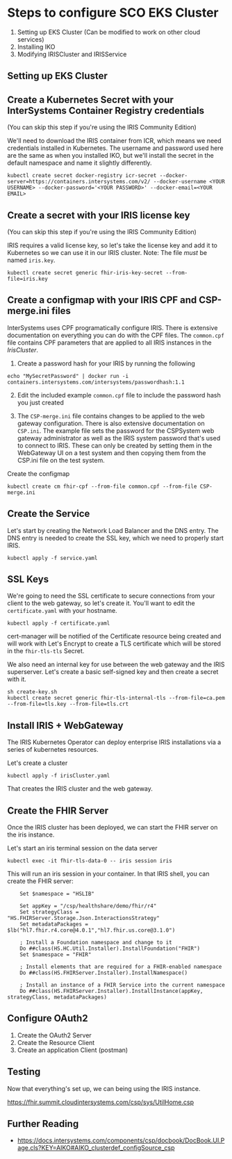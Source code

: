 # Steps to configure SCO EKS Cluster

1. Setting up EKS Cluster (Can be modified to work on other cloud services)
2. Installing IKO
3. Modifying IRISCluster and IRISService 

## Setting up EKS Cluster


## Create a Kubernetes Secret with your InterSystems Container Registry credentials

(You can skip this step if you're using the IRIS Community Edition)

We'll need to download the IRIS container from ICR, which means we need credentials installed in Kubernetes.  The username and password used here are the same as when you installed IKO, but we'll install the secret in the default namespace and name it slightly differently.

```
kubectl create secret docker-registry icr-secret --docker-server=https://containers.intersystems.com/v2/ --docker-username <YOUR USERNAME> --docker-password='<YOUR PASSWORD>' --docker-email=<YOUR EMAIL>
```

## Create a secret with your IRIS license key

(You can skip this step if you're using the IRIS Community Edition)

IRIS requires a valid license key, so let's take the license key and add it to Kubernetes so we can use it in our IRIS cluster.  Note:  The file *must* be named `iris.key`.

```
kubectl create secret generic fhir-iris-key-secret --from-file=iris.key
```

## Create a configmap with your IRIS CPF and CSP-merge.ini files

InterSystems uses CPF programatically configure IRIS.  There is extensive documentation on everything you can do with the CPF files.  The `common.cpf` file contains CPF parameters that are applied to all IRIS instances in the _IrisCluster_.  

1. Create a password hash for your IRIS by running the following
```
echo "MySecretPassword" | docker run -i containers.intersystems.com/intersystems/passwordhash:1.1
```

2. Edit the included example `common.cpf` file to include the password hash you just created

3. The `CSP-merge.ini` file contains changes to be applied to the web gateway configuration.  There is also extensive documentation on `CSP.ini`.  The example file sets the password for the CSPSystem web gateway administrator as well as the IRIS system password that's used to connect to IRIS.  These can only be created by setting them in the WebGateway UI on a test system and then copying them from the CSP.ini file on the test system.

Create the configmap
```
kubectl create cm fhir-cpf --from-file common.cpf --from-file CSP-merge.ini
```

## Create the Service

Let's start by creating the Network Load Balancer and the DNS entry.  The DNS entry is needed to create the SSL key, which we need to properly start IRIS.

```
kubectl apply -f service.yaml
```

## SSL Keys

We're going to need the SSL certificate to secure connections from your client to the web gateway, so let's create it.  You'll want to edit the `certificate.yaml` with your hostname.

```
kubectl apply -f certificate.yaml
```

cert-manager will be notified of the Certificate resource being created and will work with Let's Encrypt to create a TLS certificate which will be stored in the `fhir-tls-tls` Secret.

We also need an internal key for use between the web gateway and the IRIS superserver.  Let's create a basic self-signed key and then create a secret with it.

```
sh create-key.sh
kubectl create secret generic fhir-tls-internal-tls --from-file=ca.pem --from-file=tls.key --from-file=tls.crt
```

## Install IRIS + WebGateway

The IRIS Kubernetes Operator can deploy enterprise IRIS installations via a series of kubernetes resources.

Let's create a cluster
```
kubectl apply -f irisCluster.yaml
```

That creates the IRIS cluster and the web gateway.

## Create the FHIR Server

Once the IRIS cluster has been deployed, we can start the FHIR server on the iris instance.

Let's start an iris terminal session on the data server

```
kubectl exec -it fhir-tls-data-0 -- iris session iris
```

This will run an iris session in your container.  In that IRIS shell, you can create the FHIR server:

```
    Set $namespace = "HSLIB"

    Set appKey = "/csp/healthshare/demo/fhir/r4"
    Set strategyClass = "HS.FHIRServer.Storage.Json.InteractionsStrategy"
    Set metadataPackages = $lb("hl7.fhir.r4.core@4.0.1","hl7.fhir.us.core@3.1.0")

    ; Install a Foundation namespace and change to it
    Do ##class(HS.HC.Util.Installer).InstallFoundation("FHIR")
    Set $namespace = "FHIR"

    ; Install elements that are required for a FHIR-enabled namespace
    Do ##class(HS.FHIRServer.Installer).InstallNamespace()

    ; Install an instance of a FHIR Service into the current namespace
    Do ##class(HS.FHIRServer.Installer).InstallInstance(appKey, strategyClass, metadataPackages)
```

## Configure OAuth2

1. Create the OAuth2 Server
2. Create the Resource Client
3. Create an application Client (postman)


## Testing

Now that everything's set up, we can being using the IRIS instance. 

https://fhir.summit.cloudintersystems.com/csp/sys/UtilHome.csp


## Further Reading
* https://docs.intersystems.com/components/csp/docbook/DocBook.UI.Page.cls?KEY=AIKO#AIKO_clusterdef_configSource_csp
